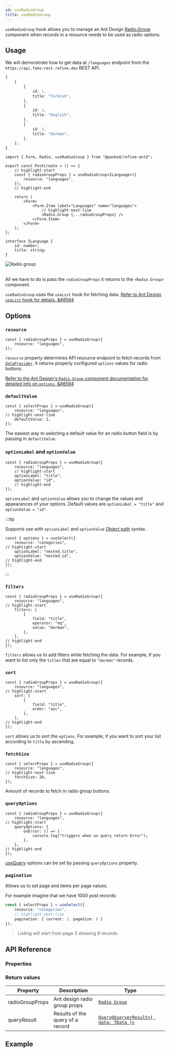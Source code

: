 ```yaml
---
id: useRadioGroup
title: useRadioGroup
---
```



`useRadioGroup` hook allows you to manage an Ant Design [Radio.Group](https://ant.design/components/radio/#components-radio-demo-radiogroup-with-name) component when records in a resource needs to be used as radio options.

## Usage

We will demonstrate how to get data at `/languages` endpoint from the `https://api.fake-rest.refine.dev` REST API.

```ts title="https://api.fake-rest.refine.dev/languages"
{
    [
        {
            id: 1,
            title: "Turkish",
        },
        {
            id: 2,
            title: "English",
        },
        {
            id: 3,
            title: "German",
        },
    ];
}
```

```tsx  title="pages/posts/create.tsx"
import { Form, Radio, useRadioGroup } from "@pankod/refine-antd";

export const PostCreate = () => {
    // highlight-start
    const { radioGroupProps } = useRadioGroup<ILanguage>({
        resource: "languages",
    });
    // highlight-end

    return (
        <Form>
            <Form.Item label="Languages" name="languages">
                // highlight-next-line
                <Radio.Group {...radioGroupProps} />
            </Form.Item>
        </Form>
    );
};

interface ILanguage {
    id: number;
    title: string;
}
```

<div class="img-container">
    <div class="window">
        <div class="control red"></div>
        <div class="control orange"></div>
        <div class="control green"></div>
    </div>
    <img src="https://refine.ams3.cdn.digitaloceanspaces.com/website/static/img/hooks/useRadioGroup/basic-usage.png" alt="Radio group" />
</div>
<br/>

All we have to do is pass the `radioGroupProps` it returns to the `<Radio.Group>` component.

`useRadioGroup` uses the `useList` hook for fetching data. [Refer to Ant Design `useList` hook for details. &#8594](/api-reference/core/hooks/data/useList.md)

## Options

### `resource`

```tsx
const { radioGroupProps } = useRadioGroup({
    resource: "languages",
});
```

`resource` property determines API resource endpoint to fetch records from [`dataProvider`](/api-reference/core/providers/data-provider.md). It returns properly configured `options` values for radio buttons.

[Refer to the Ant Design's `Radio.Group` component documentation for detailed info on `options`. &#8594](https://ant.design/components/radio)
### `defaultValue`

```tsx
const { selectProps } = useRadioGroup({
    resource: "languages",
// highlight-next-line
    defaultValue: 1,
});
```
The easiest way to selecting a default value for an radio button field is by passing in `defaultValue`.

### `optionLabel` and `optionValue`

```tsx
const { radioGroupProps } = useRadioGroup({
    resource: "languages",
    // highlight-start
    optionLabel: "title",
    optionValue: "id",
    // highlight-end
});
```

`optionLabel` and `optionValue` allows you to change the values and appearances of your options. Default values are `optionLabel = "title"` and `optionValue = "id"`.

:::tip

Supports use with `optionLabel` and `optionValue` [Object path](https://lodash.com/docs/4.17.15#get) syntax.

```tsx
const { options } = useSelect({
    resource: "categories",
// highlight-start
    optionLabel: "nested.title",
    optionValue: "nested.id",
// highlight-end
});
```
:::

### `filters`

```tsx
const { radioGroupProps } = useRadioGroup({
    resource: "languages",
// highlight-start
    filters: [
        {
            field: "title",
            operator: "eq",
            value: "German",
        },
    ],
// highlight-end
});
```

`filters` allows us to add filters while fetching the data. For example, if you want to list only the `titles` that are equal to `"German"` records.

### `sort`

```tsx
const { radioGroupProps } = useRadioGroup({
    resource: "languages",
// highlight-start
    sort: [
        {
            field: "title",
            order: "asc",
        },
    ],
// highlight-end
});
```

`sort` allows us to sort the `options`. For example, if you want to sort your list according to `title` by ascending.

### `fetchSize`

```tsx
const { selectProps } = useRadioGroup({
    resource: "languages",
// highlight-next-line
    fetchSize: 20,
});
```

Amount of records to fetch in radio group buttons.
### `queryOptions`

```tsx
const { radioGroupProps } = useRadioGroup({
    resource: "languages",
// highlight-start
    queryOptions: {
        onError: () => {
            console.log("triggers when on query return Error");
        },
    },
// highlight-end
});
```

[useQuery](https://react-query.tanstack.com/reference/useQuery) options can be set by passing `queryOptions` property.

### `pagination`

Allows us to set page and items per page values.

For example imagine that we have 1000 post records:

```ts
const { selectProps } = useSelect({
    resource: "categories",
    // highlight-next-line
    pagination: { current: 3, pageSize: 8 }
});
```

> Listing will start from page 3 showing 8 records.

## API Reference

### Properties

<PropsTable module="@pankod/refine-antd/useRadioGroup"/>

### Return values

| Property        | Description                      | Type                                                                                          |
| --------------- | -------------------------------- | --------------------------------------------------------------------------------------------- |
| radioGroupProps | Ant design radio group props     | [`Radio Group`](https://ant.design/components/radio/#RadioGroup)                              |
| queryResult     | Results of the query of a record | [`QueryObserverResult<{ data: TData }>`](https://react-query.tanstack.com/reference/useQuery) |

## Example

<StackblitzExample path="field-antd-use-radio-group" />
